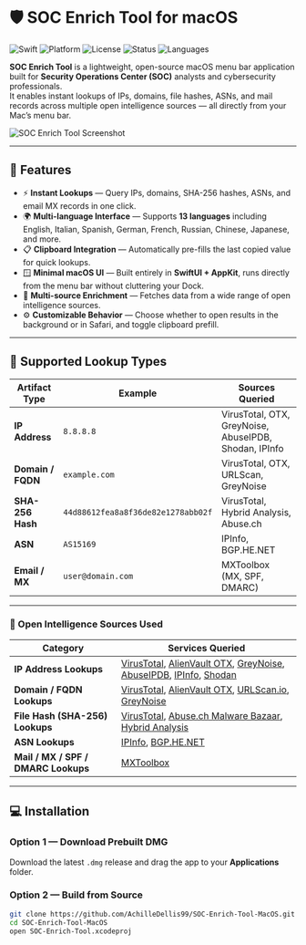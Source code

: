 # 🛡️ SOC Enrich Tool for macOS

![Swift](https://img.shields.io/badge/Swift-5.10-orange?logo=swift)
![Platform](https://img.shields.io/badge/platform-macOS-lightgrey?logo=apple)
![License](https://img.shields.io/badge/license-MIT-blue)
![Status](https://img.shields.io/badge/status-active-success)
![Languages](https://img.shields.io/badge/languages-13-green)

**SOC Enrich Tool** is a lightweight, open-source macOS menu bar application built for **Security Operations Center (SOC)** analysts and cybersecurity professionals.  
It enables instant lookups of IPs, domains, file hashes, ASNs, and mail records across multiple open intelligence sources — all directly from your Mac’s menu bar.

![SOC Enrich Tool Screenshot](docs/screenshot.png)

---

## 🚀 Features

- ⚡ **Instant Lookups** — Query IPs, domains, SHA-256 hashes, ASNs, and email MX records in one click.  
- 🌍 **Multi-language Interface** — Supports **13 languages** including English, Italian, Spanish, German, French, Russian, Chinese, Japanese, and more.  
- 📋 **Clipboard Integration** — Automatically pre-fills the last copied value for quick lookups.  
- 🪟 **Minimal macOS UI** — Built entirely in **SwiftUI + AppKit**, runs directly from the menu bar without cluttering your Dock.  
- 🔗 **Multi-source Enrichment** — Fetches data from a wide range of open intelligence sources.  
- ⚙️ **Customizable Behavior** — Choose whether to open results in the background or in Safari, and toggle clipboard prefill.

---

## 🧩 Supported Lookup Types

| Artifact Type | Example | Sources Queried |
|----------------|----------|------------------|
| **IP Address** | `8.8.8.8` | VirusTotal, OTX, GreyNoise, AbuseIPDB, Shodan, IPInfo |
| **Domain / FQDN** | `example.com` | VirusTotal, OTX, URLScan, GreyNoise |
| **SHA-256 Hash** | `44d88612fea8a8f36de82e1278abb02f` | VirusTotal, Hybrid Analysis, Abuse.ch |
| **ASN** | `AS15169` | IPInfo, BGP.HE.NET |
| **Email / MX** | `user@domain.com` | MXToolbox (MX, SPF, DMARC) |

---

### 🔗 Open Intelligence Sources Used

| Category | Services Queried |
|-----------|------------------|
| **IP Address Lookups** | [VirusTotal](https://www.virustotal.com), [AlienVault OTX](https://otx.alienvault.com), [GreyNoise](https://viz.greynoise.io), [AbuseIPDB](https://www.abuseipdb.com), [IPInfo](https://ipinfo.io), [Shodan](https://www.shodan.io) |
| **Domain / FQDN Lookups** | [VirusTotal](https://www.virustotal.com), [AlienVault OTX](https://otx.alienvault.com), [URLScan.io](https://urlscan.io), [GreyNoise](https://viz.greynoise.io) |
| **File Hash (SHA-256) Lookups** | [VirusTotal](https://www.virustotal.com), [Abuse.ch Malware Bazaar](https://bazaar.abuse.ch), [Hybrid Analysis](https://www.hybrid-analysis.com) |
| **ASN Lookups** | [IPInfo](https://ipinfo.io), [BGP.HE.NET](https://bgp.he.net) |
| **Mail / MX / SPF / DMARC Lookups** | [MXToolbox](https://mxtoolbox.com) |

---

## 💻 Installation

### Option 1 — Download Prebuilt DMG
Download the latest `.dmg` release and drag the app to your **Applications** folder.

### Option 2 — Build from Source
```bash
git clone https://github.com/AchilleDellis99/SOC-Enrich-Tool-MacOS.git
cd SOC-Enrich-Tool-MacOS
open SOC-Enrich-Tool.xcodeproj